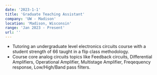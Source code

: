 ```yaml
---
date: '2023-1-1'
title: 'Graduate Teaching Assistant'
company: 'UW - Madison'
location: 'Madison, Wisconsin'
range: 'Jan 2023 - Present'
url: ''
---
```


- Tutoring an undergraduate level electronics circuits course with a student strength of 66 taught in a flip class methodology.
- Course core analog circuits topics like Feedback circuits, Differential Amplifiers, Operational Amplifier, Multistage Amplifier, Freqequency response, Low/High/Band pass filters.
